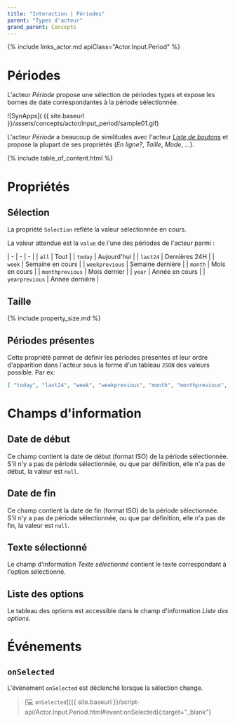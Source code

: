 ```yaml
---
title: "Interaction | Périodes"
parent: "Types d'acteur"
grand_parent: Concepts
---
```


{% include links_actor.md apiClass="Actor.Input.Period" %}

# Périodes

L'acteur *Période* propose une sélection de périodes types et expose les bornes de date correspondantes à la période sélectionnée.

![SynApps]( {{ site.baseurl }}/assets/concepts/actor/input_period/sample01.gif)

L'acteur *Période* a beaucoup de similitudes avec l'acteur [*Liste de boutons*](./input-button-list.md) et propose la plupart de ses propriétés (*En ligne?*, *Taille*, *Mode*, ...).

{% include table_of_content.html %}

# Propriétés

## Sélection

La propriété `Selection` reflète la valeur sélectionnée en cours.

La valeur attendue est la `value` de l'une des périodes de l'acteur parmi :

| - | - | - |
| `all` | Tout |
| `today` | Aujourd'hui |
| `last24` | Dernières 24H |
| `week` | Semaine en cours |
| `weekprevious` | Semaine dernière |
| `month` | Mois en cours |
| `monthprevious` | Mois dernier |
| `year` | Année en cours |
| `yearprevious` | Année dernière |

## Taille

{% include property_size.md %}

## Périodes présentes

Cette propriété permet de définir les périodes présentes et leur ordre d'apparition dans l'acteur sous la forme d'un tableau `JSON` des valeurs possible. Par ex:
```json
[ "today", "last24", "week", "weekprevious", "month", "monthprevious", "year", "yearprevious" ]
```

# Champs d'information

## Date de début

Ce champ contient la date de début (format ISO) de la période sélectionnée. S'il n'y a pas de période sélectionnée, ou que par définition, elle n'a pas de début, la valeur est `null`.

## Date de fin

Ce champ contient la date de fin (format ISO) de la période sélectionnée. S'il n'y a pas de période sélectionnée, ou que par définition, elle n'a pas de fin, la valeur est `null`.

## Texte sélectionné

Le champ d'information *Texte sélectionné* contient le texte correspondant à l'option sélectionné.

## Liste des options

Le tableau des options est accessible dans le champ d'information *Liste des options*.

# Événements

## `onSelected`

L'évènement `onSelected` est déclenché lorsque la sélection change.

> [&#x1F4BB; `onSelected`]({{ site.baseurl }}/script-api/Actor.Input.Period.html#event:onSelected){:target="_blank"}
